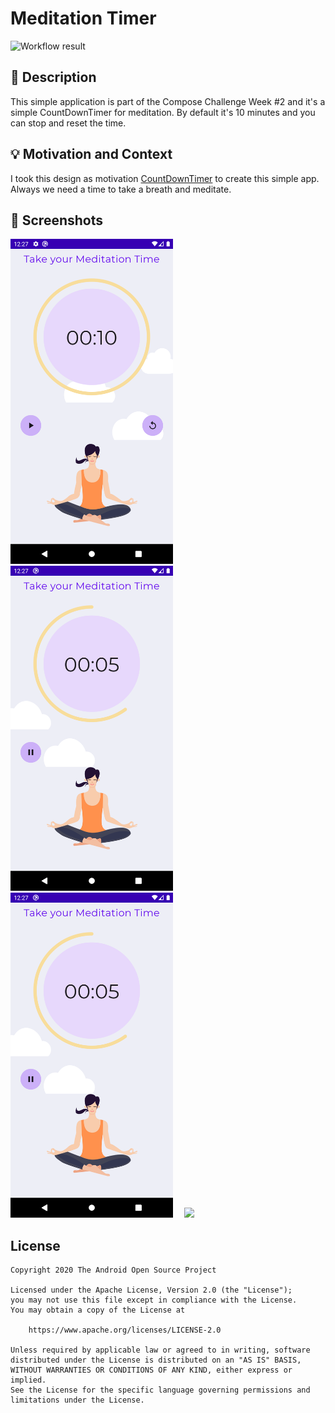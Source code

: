 # Meditation Timer

![Workflow result](https://github.com/jjrodcast/TimerMeditation/workflows/Check/badge.svg)


## :scroll: Description
This simple application is part of the Compose Challenge Week #2 and it's a simple CountDownTimer for meditation.
By default it's 10 minutes and you can stop and reset the time.


## :bulb: Motivation and Context
I took this design as motivation [CountDownTimer](https://dribbble.com/shots/12024270-Countdown-Timer-DailyUI014)
to create this simple app. Always we need a time to take a breath and meditate.


## :camera_flash: Screenshots
<img src="/results/screenshot_1.png" width="260">&emsp;
<img src="/results/screenshot_2.png" width="260">&emsp;
<img src="/results/screenshot_2.png" width="260">&emsp;
<img src="/results/meditation_time.gif" width="260">

## License
```
Copyright 2020 The Android Open Source Project

Licensed under the Apache License, Version 2.0 (the "License");
you may not use this file except in compliance with the License.
You may obtain a copy of the License at

    https://www.apache.org/licenses/LICENSE-2.0

Unless required by applicable law or agreed to in writing, software
distributed under the License is distributed on an "AS IS" BASIS,
WITHOUT WARRANTIES OR CONDITIONS OF ANY KIND, either express or implied.
See the License for the specific language governing permissions and
limitations under the License.
```